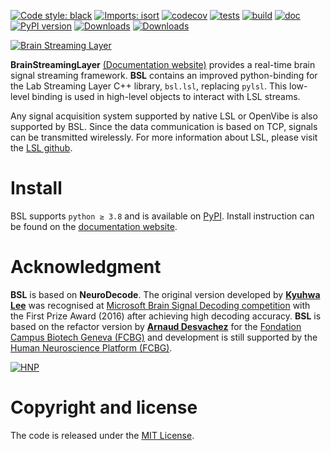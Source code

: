 [![Code style: black](https://img.shields.io/badge/code%20style-black-000000.svg)](https://github.com/psf/black)
[![Imports: isort](https://img.shields.io/badge/%20imports-isort-%231674b1?style=flat&labelColor=ef8336)](https://pycqa.github.io/isort/)
[![codecov](https://codecov.io/gh/fcbg-hnp-meeg/bsl/branch/main/graph/badge.svg?token=NTKBYPGFDZ)](https://codecov.io/gh/fcbg-hnp-meeg/bsl)
[![tests](https://github.com/fcbg-hnp-meeg/bsl/actions/workflows/pytest.yml/badge.svg?branch=main)](https://github.com/fcbg-hnp-meeg/bsl/actions/workflows/pytest.yml)
[![build](https://github.com/fcbg-hnp-meeg/bsl/actions/workflows/build.yml/badge.svg?branch=main)](https://github.com/fcbg-hnp-meeg/bsl/actions/workflows/build.yml)
[![doc](https://github.com/fcbg-hnp-meeg/bsl/actions/workflows/doc.yml/badge.svg?branch=main)](https://github.com/fcbg-hnp-meeg/bsl/actions/workflows/doc.yml)
[![PyPI version](https://badge.fury.io/py/bsl.svg)](https://badge.fury.io/py/bsl)
[![Downloads](https://static.pepy.tech/personalized-badge/bsl?period=total&units=international_system&left_color=grey&right_color=blue&left_text=pypi%20downloads)](https://pepy.tech/project/bsl)
[![Downloads](https://static.pepy.tech/personalized-badge/bsl?period=month&units=international_system&left_color=grey&right_color=blue&left_text=pypi%20downloads/month)](https://pepy.tech/project/bsl)

[![Brain Streaming Layer](https://raw.githubusercontent.com/fcbg-hnp-meeg/bsl/main/doc/_static/icon-with-name/icon-with-name.svg)](https://fcbg-hnp-meeg.github.io/bsl)

**BrainStreamingLayer** [(Documentation website)](https://fcbg-hnp-meeg.github.io/bsl)
provides a real-time brain signal streaming framework.
**BSL** contains an improved python-binding for the Lab Streaming Layer C++ library,
`bsl.lsl`, replacing `pylsl`. This low-level binding is used in high-level objects to
interact with LSL streams.

Any signal acquisition system supported by native LSL or OpenVibe is also
supported by BSL. Since the data communication is based on TCP, signals can be
transmitted wirelessly. For more information about LSL, please visit the
[LSL github](https://github.com/sccn/labstreaminglayer).

# Install

BSL supports `python ≥ 3.8` and is available on [PyPI](https://pypi.org/project/bsl/).
Install instruction can be found on the
[documentation website](https://fcbg-hnp-meeg.github.io/bsl/dev/install.html).

# Acknowledgment

**BSL** is based on **NeuroDecode**. The original version developed by
[**Kyuhwa Lee**](https://github.com/dbdq) was recognised at
[Microsoft Brain Signal Decoding competition](https://github.com/dbdq/microsoft_decoding)
with the First Prize Award (2016) after achieving high decoding accuracy.
**BSL** is based on the refactor version by
[**Arnaud Desvachez**](https://github.com/dnastars) for the
[Fondation Campus Biotech Geneva (FCBG)](https://github.com/fcbg-hnp-meeg) and
development is still supported by the
[Human Neuroscience Platform (FCBG)](https://hnp.fcbg.ch/).

[![HNP](https://raw.githubusercontent.com/fcbg-hnp-meeg/bsl/main/doc/_static/partners/fcbg-hnp-meeg.png)](https://hnp.fcbg.ch/)

# Copyright and license

The code is released under the [MIT License](https://opensource.org/licenses/MIT).
